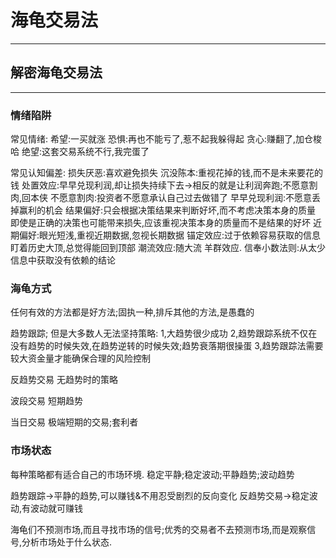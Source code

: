 # 海龟交易法
---
## 解密海龟交易法
---
### 情绪陷阱

常见情绪:
希望:一买就涨
恐惧:再也不能亏了,惹不起我躲得起
贪心:赚翻了,加仓梭哈
绝望:这套交易系统不行,我完蛋了

常见认知偏差:
损失厌恶:喜欢避免损失
沉没陈本:重视花掉的钱,而不是未来要花的钱
处置效应:早早兑现利润,却让损失持续下去->相反的就是让利润奔跑;不愿意割肉,回本侠
	不愿意割肉:投资者不愿意承认自己过去做错了
	早早兑现利润:不愿意丢掉赢利的机会
结果偏好:只会根据决策结果来判断好坏,而不考虑决策本身的质量
	即使是正确的决策也可能带来损失,应该重视决策本身的质量而不是结果的好坏
近期偏好:眼光短浅,重视近期数据,忽视长期数据
锚定效应:过于依赖容易获取的信息
	盯着历史大顶,总觉得能回到顶部
潮流效应:随大流
	羊群效应.
信奉小数法则:从太少信息中获取没有依赖的结论

### 海龟方式
任何有效的方法都是好方法;固执一种,排斥其他的方法,是愚蠢的

趋势跟踪;
	但是大多数人无法坚持策略:
	1,大趋势很少成功
	2,趋势跟踪系统不仅在没有趋势的时候失效,在趋势逆转的时候失效;趋势衰落期很操蛋
	3,趋势跟踪法需要较大资金量才能确保合理的风险控制

反趋势交易
	无趋势时的策略

波段交易
	短期趋势

当日交易
	极端短期的交易;套利者

### 市场状态
每种策略都有适合自己的市场环境.
稳定平静;稳定波动;平静趋势;波动趋势

趋势跟踪->平静的趋势,可以赚钱&不用忍受剧烈的反向变化
反趋势交易->稳定波动,有波动就可赚钱

海龟们不预测市场,而且寻找市场的信号;优秀的交易者不去预测市场,而是观察信号,分析市场处于什么状态.

